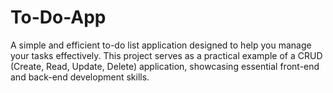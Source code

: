 # To-Do-App
A simple and efficient to-do list application designed to help you manage your tasks effectively. This project serves as a practical example of a CRUD (Create, Read, Update, Delete) application, showcasing essential front-end and back-end development skills.
